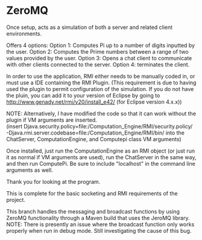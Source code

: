 # ZeroMQ

Once setup, acts as a simulation of both a server and related client environments.

Offers 4 options: 
  Option 1: Computes Pi up to a number of digits inputted by the user.
  Option 2: Computes the Prime numbers between a range of two values provided by the user.
  Option 3: Opens a chat client to communicate with other clients connected to the server.
  Option 4: terminates the client.
 
 In order to use the application, RMI either needs to be manually coded in, or must use a IDE containing the RMI Plugin.
 (This requirement is due to having used the plugin to permit configuration of the simulation.  If you do not have the pluin,
 you can add it to your version of Eclipse by going to http://www.genady.net/rmi/v20/install_e42/ (for Eclipse version 4.x.x))
 
 NOTE: Alternatively, I have modified the code so that it can work without the plugin if VM arguments are inserted.  
 (insert Djava.security.policy=file:<directory path to project>/Computation_Engine/RMI/security.policy/ -Djava.rmi.server.codebase=file:<directory path to project>/Computation_Engine/RMI/bin/ 
 into the ChatServer, ComputationEngine, and Computepi class VM arguments)
 
 Once installed, just run the ComputationEngine as an RMI object (or just run it as normal if VM arguments are used), run the ChatServer in the same way, and then run ComputePi.  Be sure to include "localhost" in the command line arguments as well.
 
 Thank you for looking at the program.
 
This is complete for the basic socketing and RMI requirements of the project.

This branch handles the messaging and broadcast functions by using ZeroMQ functionality through a Maven build that uses the JeroMQ library.  NOTE: There is presently an issue where the broadcast function only works properly when run in debug mode.  Still investigating the cause of this bug.
